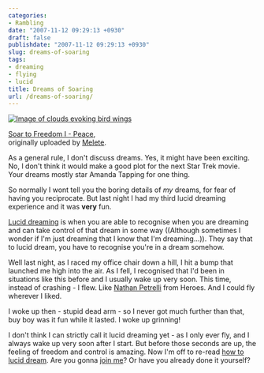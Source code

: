 ```yaml
---
categories:
- Rambling
date: "2007-11-12 09:29:13 +0930"
draft: false
publishdate: "2007-11-12 09:29:13 +0930"
slug: dreams-of-soaring
tags:
- dreaming
- flying
- lucid
title: Dreams of Soaring
url: /dreams-of-soaring/
---
```

[![Image of clouds evoking bird
wings](//farm1.static.flickr.com/18/23076940_417930af8c_m_d.jpg)](http://www.flickr.com/photos/christinamatheson/23076940/ "photo sharing")

[Soar to Freedom I -
Peace](http://www.flickr.com/photos/christinamatheson/23076940/),\
originally uploaded by
[Melete](http://www.flickr.com/people/christinamatheson/).

As a general rule, I don't discuss dreams. Yes, it might have been
exciting. No, I don't think it would make a good plot for the next Star
Trek movie. Your dreams mostly star Amanda Tapping for one thing.

So normally I wont tell you the boring details of *my* dreams, for fear
of having you reciprocate. But last night I had my third lucid dreaming
experience and it was **very** fun.

[Lucid
dreaming](http://en.wikipedia.org/wiki/Lucid_dreaming "Wikipedia entry on lucid dreaming")
is when you are able to recognise when you are dreaming and can take
control of that dream in some way ((Although sometimes I wonder if I'm
just dreaming that I know that I'm dreaming...)). They say that to lucid
dream, you have to recognise you're in a dream somehow.

Well last night, as I raced my office chair down a hill, I hit a bump
that launched me high into the air. As I fell, I recognised that I'd
been in situations like this before and I usually wake up very soon.
This time, instead of crashing - I flew. Like [Nathan
Petrelli](http://en.wikipedia.org/wiki/Nathan_Petrelli "Wikipedia entry on Heroes character Nathan Petrelli")
from Heroes. And I could fly wherever I liked.

I woke up then - stupid dead arm - so I never got much further than
that, buy boy was it fun while it lasted. I woke up grinning!

I don't think I can strictly call it lucid dreaming yet - as I only ever
fly, and I always wake up very soon after I start. But before those
seconds are up, the feeling of freedom and control is amazing. Now I'm
off to re-read [how to lucid
dream](http://www.wikihow.com/Lucid-Dream "Wikihow entry on lucid dreaming").
Are you gonna [join
me](http://brain.web-us.com/lucid/luciddreamingFAQ.htm "Frequently asked questions on lucid dreaming")?
Or have you already done it yourself?